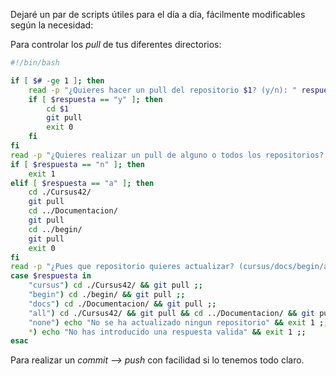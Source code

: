 Dejaré un par de scripts útiles para el día a día, fácilmente modificables según la necesidad:

Para controlar los *pull* de tus diferentes directorios:

```bash
#!/bin/bash

if [ $# -ge 1 ]; then
	read -p "¿Quieres hacer un pull del repositorio $1? (y/n): " respuesta
	if [ $respuesta == "y" ]; then
		cd $1
		git pull
		exit 0
	fi
fi
read -p "¿Quieres realizar un pull de alguno o todos los repositorios? (y/a/n): " respuesta
if [ $respuesta == "n" ]; then
	exit 1
elif [ $respuesta == "a" ]; then
	cd ./Cursus42/
	git pull
	cd ../Documentacion/
	git pull
	cd ../begin/
	git pull
	exit 0
fi
read -p "¿Pues que repositorio quieres actualizar? (cursus/docs/begin/all/none): " respuesta
case $respuesta in
	"cursus") cd ./Cursus42/ && git pull ;;
	"begin") cd ./begin/ && git pull ;;
	"docs") cd ./Documentacion/ && git pull ;;
	"all") cd ./Cursus42/ && git pull && cd ../Documentacion/ && git pull && cd ../begin/ && git pull && exit 0 ;;
	"none") echo "No se ha actualizado ningun repositorio" && exit 1 ;;
	*) echo "No has introducido una respuesta valida" && exit 1 ;;
esac
```

Para realizar un *commit --> push* con facilidad si lo tenemos todo claro.